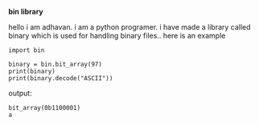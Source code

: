 **bin library**

hello i am adhavan. i am a python programer. i have made a library called binary which is used for handling binary files.. here is an example
```
import bin

binary = bin.bit_array(97)
print(binary)
print(binary.decode("ASCII"))
```
output:
```
bit_array(0b1100001)
a
```
